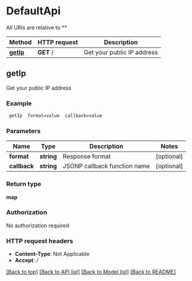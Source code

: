 # DefaultApi

All URIs are relative to **

Method | HTTP request | Description
------------- | ------------- | -------------
[**getIp**](DefaultApi.md#getIp) | **GET** / | Get your public IP address


## **getIp**

Get your public IP address

### Example
```bash
 getIp  format=value  callback=value
```

### Parameters

Name | Type | Description  | Notes
------------- | ------------- | ------------- | -------------
 **format** | **string** | Response format | [optional]
 **callback** | **string** | JSONP callback function name | [optional]

### Return type

**map**

### Authorization

No authorization required

### HTTP request headers

 - **Content-Type**: Not Applicable
 - **Accept**: */*

[[Back to top]](#) [[Back to API list]](../README.md#documentation-for-api-endpoints) [[Back to Model list]](../README.md#documentation-for-models) [[Back to README]](../README.md)

